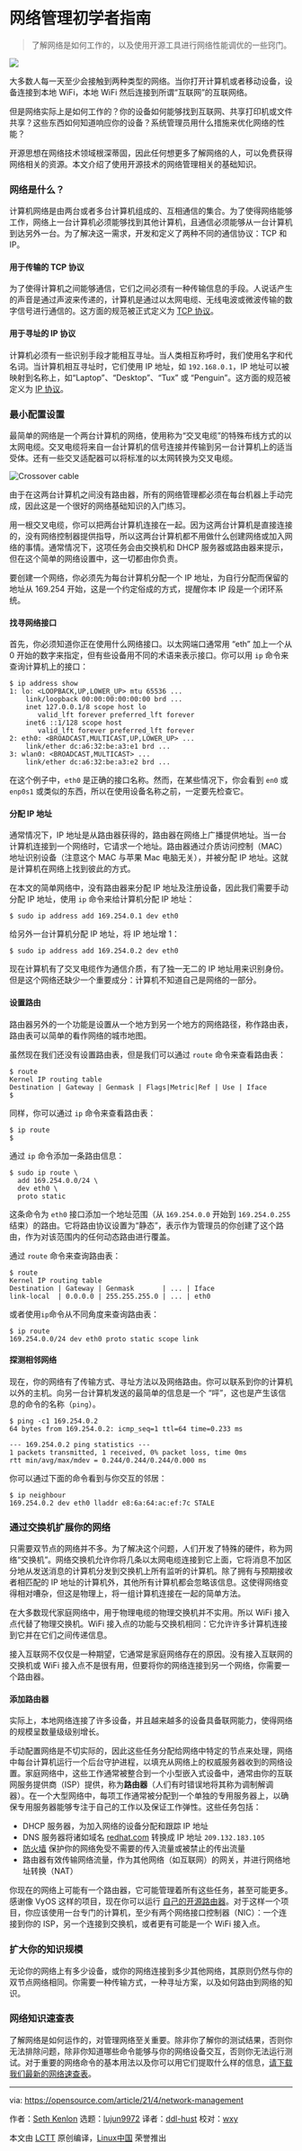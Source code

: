 [#]: subject: "A beginner's guide to network management"
[#]: via: "https://opensource.com/article/21/4/network-management"
[#]: author: "Seth Kenlon https://opensource.com/users/seth"
[#]: collector: "lujun9972"
[#]: translator: "ddl-hust"
[#]: reviewer: "wxy"
[#]: publisher: " "
[#]: url: " "

网络管理初学者指南
======

> 了解网络是如何工作的，以及使用开源工具进行网络性能调优的一些窍门。

![](https://img.linux.net.cn/data/attachment/album/202105/09/164127umsevtfspssppmsp.jpg)

大多数人每一天至少会接触到两种类型的网络。当你打开计算机或者移动设备，设备连接到本地 WiFi，本地 WiFi 然后连接到所谓“互联网”的互联网络。

但是网络实际上是如何工作的？你的设备如何能够找到互联网、共享打印机或文件共享？这些东西如何知道响应你的设备？系统管理员用什么措施来优化网络的性能？

开源思想在网络技术领域根深蒂固，因此任何想更多了解网络的人，可以免费获得网络相关的资源。本文介绍了使用开源技术的网络管理相关的基础知识。

### 网络是什么？

计算机网络是由两台或者多台计算机组成的、互相通信的集合。为了使得网络能够工作，网络上一台计算机必须能够找到其他计算机，且通信必须能够从一台计算机到达另外一台。为了解决这一需求，开发和定义了两种不同的通信协议：TCP 和 IP。

#### 用于传输的 TCP 协议

为了使得计算机之间能够通信，它们之间必须有一种传输信息的手段。人说话产生的声音是通过声波来传递的，计算机是通过以太网电缆、无线电波或微波传输的数字信号进行通信的。这方面的规范被正式定义为 [TCP 协议][2]。

#### 用于寻址的 IP 协议

计算机必须有一些识别手段才能相互寻址。当人类相互称呼时，我们使用名字和代名词。当计算机相互寻址时，它们使用 IP 地址，如 `192.168.0.1`，IP 地址可以被映射到名称上，如“Laptop”、“Desktop”、“Tux” 或 “Penguin”。这方面的规范被定义为 [IP 协议][3]。

### 最小配置设置

最简单的网络是一个两台计算机的网络，使用称为“交叉电缆”的特殊布线方式的以太网电缆。交叉电缆将来自一台计算机的信号连接并传输到另一台计算机上的适当受体。还有一些交叉适配器可以将标准的以太网转换为交叉电缆。

![Crossover cable][4]

由于在这两台计算机之间没有路由器，所有的网络管理都必须在每台机器上手动完成，因此这是一个很好的网络基础知识的入门练习。

用一根交叉电缆，你可以把两台计算机连接在一起。因为这两台计算机是直接连接的，没有网络控制器提供指导，所以这两台计算机都不用做什么创建网络或加入网络的事情。通常情况下，这项任务会由交换机和 DHCP 服务器或路由器来提示，但在这个简单的网络设置中，这一切都由你负责。

要创建一个网络，你必须先为每台计算机分配一个 IP 地址，为自行分配而保留的地址从 169.254 开始，这是一个约定俗成的方式，提醒你本 IP 段是一个闭环系统。

#### 找寻网络接口

首先，你必须知道你正在使用什么网络接口。以太网端口通常用 “eth” 加上一个从 0 开始的数字来指定，但有些设备用不同的术语来表示接口。你可以用 `ip` 命令来查询计算机上的接口：

```
$ ip address show
1: lo: <LOOPBACK,UP,LOWER_UP> mtu 65536 ...
    link/loopback 00:00:00:00:00:00 brd ...
    inet 127.0.0.1/8 scope host lo
       valid_lft forever preferred_lft forever
    inet6 ::1/128 scope host
       valid_lft forever preferred_lft forever
2: eth0: <BROADCAST,MULTICAST,UP,LOWER_UP> ...
    link/ether dc:a6:32:be:a3:e1 brd ...
3: wlan0: <BROADCAST,MULTICAST> ...
    link/ether dc:a6:32:be:a3:e2 brd ...
```

在这个例子中，`eth0` 是正确的接口名称。然而，在某些情况下，你会看到 `en0` 或 `enp0s1` 或类似的东西，所以在使用设备名称之前，一定要先检查它。

#### 分配 IP 地址

通常情况下，IP 地址是从路由器获得的，路由器在网络上广播提供地址。当一台计算机连接到一个网络时，它请求一个地址。路由器通过介质访问控制（MAC）地址识别设备（注意这个 MAC 与苹果 Mac 电脑无关），并被分配 IP 地址。这就是计算机在网络上找到彼此的方式。

在本文的简单网络中，没有路由器来分配 IP 地址及注册设备，因此我们需要手动分配 IP 地址，使用 `ip` 命令来给计算机分配 IP 地址：

```
$ sudo ip address add 169.254.0.1 dev eth0
```

给另外一台计算机分配 IP 地址，将 IP 地址增 1：

```
$ sudo ip address add 169.254.0.2 dev eth0
```

现在计算机有了交叉电缆作为通信介质，有了独一无二的 IP 地址用来识别身份。但是这个网络还缺少一个重要成分：计算机不知道自己是网络的一部分。

#### 设置路由

路由器另外的一个功能是设置从一个地方到另一个地方的网络路径，称作路由表，路由表可以简单的看作网络的城市地图。

虽然现在我们还没有设置路由表，但是我们可以通过 `route` 命令来查看路由表：

```
$ route
Kernel IP routing table
Destination | Gateway | Genmask | Flags|Metric|Ref | Use | Iface
$
```

同样，你可以通过 `ip` 命令来查看路由表：

```
$ ip route
$
```

通过 `ip` 命令添加一条路由信息：

```
$ sudo ip route \
  add 169.254.0.0/24 \
  dev eth0 \
  proto static
```

这条命令为 `eth0` 接口添加一个地址范围（从 `169.254.0.0` 开始到 `169.254.0.255` 结束）的路由。它将路由协议设置为“静态”，表示作为管理员的你创建了这个路由，作为对该范围内的任何动态路由进行覆盖。

通过 `route` 命令来查询路由表：

```
$ route
Kernel IP routing table
Destination | Gateway | Genmask       | ... | Iface
link-local  | 0.0.0.0 | 255.255.255.0 | ... | eth0
```

或者使用`ip`命令从不同角度来查询路由表：

```
$ ip route
169.254.0.0/24 dev eth0 proto static scope link
```

#### 探测相邻网络

现在，你的网络有了传输方式、寻址方法以及网络路由。你可以联系到你的计算机以外的主机。向另一台计算机发送的最简单的信息是一个 “呯”，这也是产生该信息的命令的名称（`ping`）。

```
$ ping -c1 169.254.0.2
64 bytes from 169.254.0.2: icmp_seq=1 ttl=64 time=0.233 ms

--- 169.254.0.2 ping statistics ---
1 packets transmitted, 1 received, 0% packet loss, time 0ms
rtt min/avg/max/mdev = 0.244/0.244/0.244/0.000 ms
```

你可以通过下面的命令看到与你交互的邻居：

```
$ ip neighbour
169.254.0.2 dev eth0 lladdr e8:6a:64:ac:ef:7c STALE
```

### 通过交换机扩展你的网络

只需要双节点的网络并不多。为了解决这个问题，人们开发了特殊的硬件，称为网络“交换机”。网络交换机允许你将几条以太网电缆连接到它上面，它将消息不加区分地从发送消息的计算机分发到交换机上所有监听的计算机。除了拥有与预期接收者相匹配的 IP 地址的计算机外，其他所有计算机都会忽略该信息。这使得网络变得相对嘈杂，但这是物理上，将一组计算机连接在一起的简单方法。

在大多数现代家庭网络中，用于物理电缆的物理交换机并不实用。所以 WiFi 接入点代替了物理交换机。WiFi 接入点的功能与交换机相同：它允许许多计算机连接到它并在它们之间传递信息。

接入互联网不仅仅是一种期望，它通常是家庭网络存在的原因。没有接入互联网的交换机或 WiFi 接入点不是很有用，但要将你的网络连接到另一个网络，你需要一个路由器。

#### 添加路由器

实际上，本地网络连接了许多设备，并且越来越多的设备具备联网能力，使得网络的规模呈数量级级别增长。

手动配置网络是不切实际的，因此这些任务分配给网络中特定的节点来处理，网络中每台计算机运行一个后台守护进程，以填充从网络上的权威服务器收到的网络设置。家庭网络中，这些工作通常被整合到一个小型嵌入式设备中，通常由你的互联网服务提供商（ISP）提供，称为**路由器**（人们有时错误地将其称为调制解调器）。在一个大型网络中，每项工作通常被分配到一个单独的专用服务器上，以确保专用服务器能够专注于自己的工作以及保证工作弹性。这些任务包括：

- DHCP 服务器，为加入网络的设备分配和跟踪 IP 地址
- DNS 服务器将诸如域名 [redhat.com][7] 转换成 IP 地址 `209.132.183.105`
- [防火墙][8] 保护你的网络免受不需要的传入流量或被禁止的传出流量
- 路由器有效传输网络流量，作为其他网络（如互联网）的网关，并进行网络地址转换（NAT）

你现在的网络上可能有一个路由器，它可能管理着所有这些任务，甚至可能更多。感谢像 VyOS 这样的项目，现在你可以运行 [自己的开源路由器][9]。对于这样一个项目，你应该使用一台专门的计算机，至少有两个网络接口控制器（NIC）：一个连接到你的 ISP，另一个连接到交换机，或者更有可能是一个 WiFi 接入点。

### 扩大你的知识规模

无论你的网络上有多少设备，或你的网络连接到多少其他网络，其原则仍然与你的双节点网络相同。你需要一种传输方式，一种寻址方案，以及如何路由到网络的知识。

### 网络知识速查表

了解网络是如何运作的，对管理网络至关重要。除非你了解你的测试结果，否则你无法排除问题，除非你知道哪些命令能够与你的网络设备交互，否则你无法运行测试。对于重要的网络命令的基本用法以及你可以用它们提取什么样的信息，[请下载我们最新的网络速查表][10]。

--------------------------------------------------------------------------------

via: https://opensource.com/article/21/4/network-management

作者：[Seth Kenlon][a]
选题：[lujun9972][b]
译者：[ddl-hust](https://github.com/ddl-hust)
校对：[wxy](https://github.com/wxy)

本文由 [LCTT](https://github.com/LCTT/TranslateProject) 原创编译，[Linux中国](https://linux.cn/) 荣誉推出

[a]: https://opensource.com/users/seth
[b]: https://github.com/lujun9972
[1]: https://opensource.com/sites/default/files/styles/image-full-size/public/lead-images/gears_devops_learn_troubleshooting_lightbulb_tips_520.png?itok=HcN38NOk "Tips and gears turning"
[2]: https://tools.ietf.org/html/rfc793
[3]: https://tools.ietf.org/html/rfc791
[4]: https://opensource.com/sites/default/files/uploads/crossover.jpg "Crossover cable"
[5]: https://creativecommons.org/licenses/by-sa/4.0/
[6]: https://opensource.com/article/17/4/build-your-own-name-server
[7]: http://redhat.com
[8]: https://www.redhat.com/sysadmin/secure-linux-network-firewall-cmd
[9]: https://opensource.com/article/20/1/open-source-networking
[10]: https://opensource.com/downloads/cheat-sheet-networking